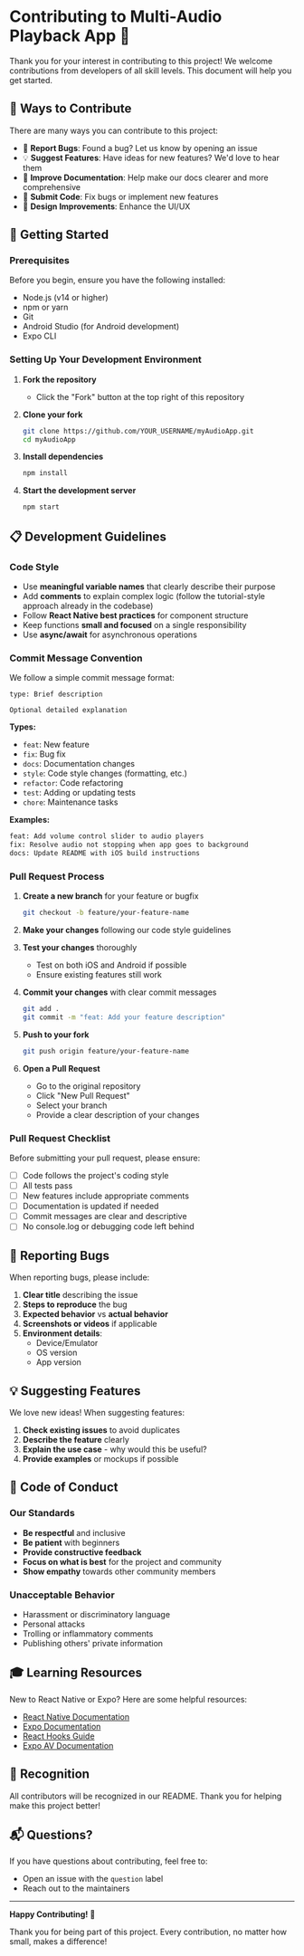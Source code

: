# Contributing to Multi-Audio Playback App 🎵

Thank you for your interest in contributing to this project! We welcome contributions from developers of all skill levels. This document will help you get started.

## 🌟 Ways to Contribute

There are many ways you can contribute to this project:

- 🐛 **Report Bugs**: Found a bug? Let us know by opening an issue
- 💡 **Suggest Features**: Have ideas for new features? We'd love to hear them
- 📝 **Improve Documentation**: Help make our docs clearer and more comprehensive
- 🔧 **Submit Code**: Fix bugs or implement new features
- 🎨 **Design Improvements**: Enhance the UI/UX

## 🚀 Getting Started

### Prerequisites

Before you begin, ensure you have the following installed:
- Node.js (v14 or higher)
- npm or yarn
- Git
- Android Studio (for Android development)
- Expo CLI

### Setting Up Your Development Environment

1. **Fork the repository**
   - Click the "Fork" button at the top right of this repository

2. **Clone your fork**
   ```bash
   git clone https://github.com/YOUR_USERNAME/myAudioApp.git
   cd myAudioApp
   ```

3. **Install dependencies**
   ```bash
   npm install
   ```

4. **Start the development server**
   ```bash
   npm start
   ```

## 📋 Development Guidelines

### Code Style

- Use **meaningful variable names** that clearly describe their purpose
- Add **comments** to explain complex logic (follow the tutorial-style approach already in the codebase)
- Follow **React Native best practices** for component structure
- Keep functions **small and focused** on a single responsibility
- Use **async/await** for asynchronous operations

### Commit Message Convention

We follow a simple commit message format:

```
type: Brief description

Optional detailed explanation
```

**Types:**
- `feat`: New feature
- `fix`: Bug fix
- `docs`: Documentation changes
- `style`: Code style changes (formatting, etc.)
- `refactor`: Code refactoring
- `test`: Adding or updating tests
- `chore`: Maintenance tasks

**Examples:**
```bash
feat: Add volume control slider to audio players
fix: Resolve audio not stopping when app goes to background
docs: Update README with iOS build instructions
```

### Pull Request Process

1. **Create a new branch** for your feature or bugfix
   ```bash
   git checkout -b feature/your-feature-name
   ```

2. **Make your changes** following our code style guidelines

3. **Test your changes** thoroughly
   - Test on both iOS and Android if possible
   - Ensure existing features still work

4. **Commit your changes** with clear commit messages
   ```bash
   git add .
   git commit -m "feat: Add your feature description"
   ```

5. **Push to your fork**
   ```bash
   git push origin feature/your-feature-name
   ```

6. **Open a Pull Request**
   - Go to the original repository
   - Click "New Pull Request"
   - Select your branch
   - Provide a clear description of your changes

### Pull Request Checklist

Before submitting your pull request, please ensure:

- [ ] Code follows the project's coding style
- [ ] All tests pass
- [ ] New features include appropriate comments
- [ ] Documentation is updated if needed
- [ ] Commit messages are clear and descriptive
- [ ] No console.log or debugging code left behind

## 🐛 Reporting Bugs

When reporting bugs, please include:

1. **Clear title** describing the issue
2. **Steps to reproduce** the bug
3. **Expected behavior** vs **actual behavior**
4. **Screenshots or videos** if applicable
5. **Environment details**: 
   - Device/Emulator
   - OS version
   - App version

## 💡 Suggesting Features

We love new ideas! When suggesting features:

1. **Check existing issues** to avoid duplicates
2. **Describe the feature** clearly
3. **Explain the use case** - why would this be useful?
4. **Provide examples** or mockups if possible

## 📖 Code of Conduct

### Our Standards

- **Be respectful** and inclusive
- **Be patient** with beginners
- **Provide constructive feedback**
- **Focus on what is best** for the project and community
- **Show empathy** towards other community members

### Unacceptable Behavior

- Harassment or discriminatory language
- Personal attacks
- Trolling or inflammatory comments
- Publishing others' private information

## 🎓 Learning Resources

New to React Native or Expo? Here are some helpful resources:

- [React Native Documentation](https://reactnative.dev/docs/getting-started)
- [Expo Documentation](https://docs.expo.dev/)
- [React Hooks Guide](https://react.dev/reference/react)
- [Expo AV Documentation](https://docs.expo.dev/versions/latest/sdk/av/)

## 🙏 Recognition

All contributors will be recognized in our README. Thank you for helping make this project better!

## 📬 Questions?

If you have questions about contributing, feel free to:
- Open an issue with the `question` label
- Reach out to the maintainers

---

**Happy Contributing! 🎉**

Thank you for being part of this project. Every contribution, no matter how small, makes a difference!

